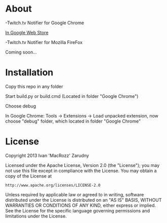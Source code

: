 # About
-Twitch.tv Notifier for Google Chrome

[In Google Web Store]

-Twitch.tv Notifier for Mozilla FireFox

Coming soon...

# Installation
Copy this repo in any folder

Start build.py or build.cmd (Located in folder "Google Chrome")

Choose debug

In Google Chrome: Tools -> Extensions -> Load unpacked extension, now choose "debug" folder, which located in folder "Google Chrome"

# License
Copyright 2013 Ivan 'MacRozz' Zarudny

Licensed under the Apache License, Version 2.0 (the "License");
you may not use this file except in compliance with the License.
You may obtain a copy of the License at

	http://www.apache.org/licenses/LICENSE-2.0

Unless required by applicable law or agreed to in writing, software
distributed under the License is distributed on an "AS IS" BASIS,
WITHOUT WARRANTIES OR CONDITIONS OF ANY KIND, either express or implied.
See the License for the specific language governing permissions and
limitations under the License.

[In Google Web Store]: <http://bit.ly/TwitchNotifer>
